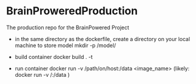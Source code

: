 # BrainProweredProduction
The production repo for the BrainPowered Project


* in the same directory as the dockerfile, create a directory on your local machine to store model
mkdir -p /model/

* build container
docker build . -t <name>

* run container
docker run -v /path/on/host:/data <image_name>
  (likely: docker run -v /:/data <name> )